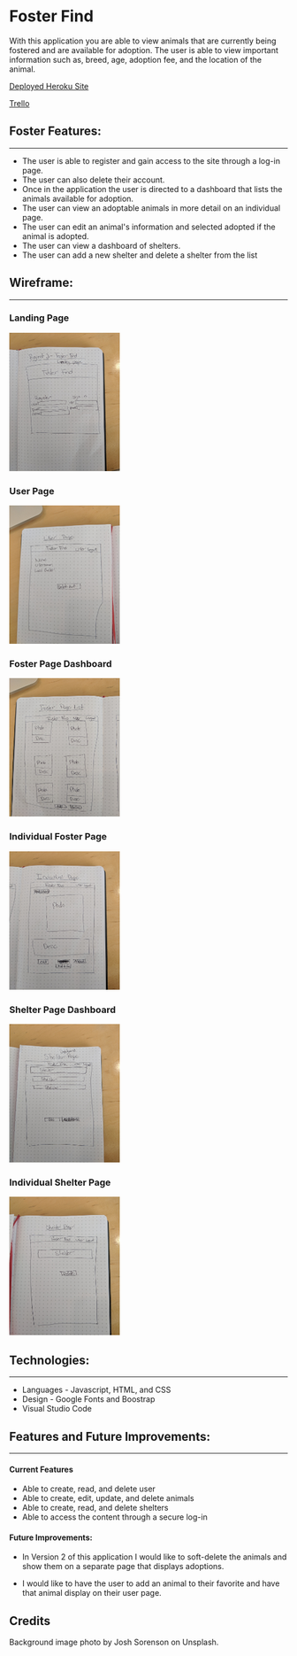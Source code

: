 # Foster Find

With this application you are able to view animals that are currently being fostered and are available for adoption. The user is able to view important information such as, breed, age, adoption fee, and the location of the animal.

[Deployed Heroku Site]()

[Trello](https://trello.com/b/OZiwvSq2/foster-find)

## Foster Features:
___
* The user is able to register and gain access to the site through a log-in page.
* The user can also delete their account.
* Once in the application the user is directed to a dashboard that lists the animals available for adoption.
* The user can view an adoptable animals in more detail on an individual page.
* The user can edit an animal's information and selected adopted if the animal is adopted.
* The user can view a dashboard of shelters.
* The user can add a new shelter and delete a shelter from the list

## Wireframe:
___

### Landing Page
<img src='media/landing_page.jpg' alt='landing page' height=250 width=200/>

### User Page
<img src='media/user_page.jpg' alt='user page' height=250 width=200/>

### Foster Page Dashboard
<img src='media/foster_dashboard.jpg' alt='foster page dashboard' height=250 width=200/>

### Individual Foster Page
<img src='media/individual_foster_page.jpg' alt='individual foster page' height=250 width=200/>

### Shelter Page Dashboard
<img src='media/shelter_dashboard.jpg' alt='shelter page dashboard' height=250 width=200/>

### Individual Shelter Page
<img src='media/shelter_page.jpg' alt='individual shelter page' height=250 width=200/>

## Technologies:
___

* Languages - Javascript, HTML, and CSS
* Design - Google Fonts and Boostrap
* Visual Studio Code

## Features and Future Improvements:
___

#### Current Features

* Able to create, read, and delete user
* Able to create, edit, update, and delete animals
* Able to create, read, and delete shelters
* Able to access the content through a secure log-in

#### Future Improvements:

* In Version 2 of this application I would like to soft-delete the animals and show them on a separate page that displays adoptions.

* I would like to have the user to add an animal to their favorite and have that animal display on their user page.

## Credits

Background image photo by Josh Sorenson on Unsplash.